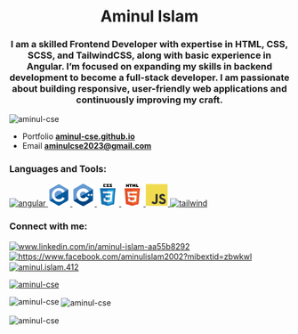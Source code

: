 <h1 align="center">Aminul Islam</h1>
<h3 align="center">I am a skilled Frontend Developer with expertise in HTML, CSS, SCSS, and TailwindCSS, along with basic experience in
 Angular. I’m focused on expanding my skills in backend development to become a full-stack developer. I am
 passionate about building responsive, user-friendly web applications and continuously improving my craft.</h3>

<p align="left"> <img src="	https://avatars.githubusercontent.com/u/136992554?…00&u=6fe73801b453f3377a67035d13aff3ecd6ba27ab&v=4" alt="aminul-cse" /> </p>


- Portfolio <a href="aminul-cse.github.io">**aminul-cse.github.io**</a>
- Email **aminulcse2023@gmail.com**

<h3 align="left">Languages and Tools:</h3>
<p align="left"> <a href="https://angular.io" target="_blank" rel="noreferrer"> <img src="https://angular.io/assets/images/logos/angular/angular.svg" alt="angular" width="40" height="40"/> </a> <a href="https://www.cprogramming.com/" target="_blank" rel="noreferrer"> <img src="https://raw.githubusercontent.com/devicons/devicon/master/icons/c/c-original.svg" alt="c" width="40" height="40"/> </a> <a href="https://www.w3schools.com/cpp/" target="_blank" rel="noreferrer"> <img src="https://raw.githubusercontent.com/devicons/devicon/master/icons/cplusplus/cplusplus-original.svg" alt="cplusplus" width="40" height="40"/> </a> <a href="https://www.w3schools.com/css/" target="_blank" rel="noreferrer"> <img src="https://raw.githubusercontent.com/devicons/devicon/master/icons/css3/css3-original-wordmark.svg" alt="css3" width="40" height="40"/> </a> <a href="https://www.w3.org/html/" target="_blank" rel="noreferrer"> <img src="https://raw.githubusercontent.com/devicons/devicon/master/icons/html5/html5-original-wordmark.svg" alt="html5" width="40" height="40"/> </a> <a href="https://developer.mozilla.org/en-US/docs/Web/JavaScript" target="_blank" rel="noreferrer"> <img src="https://raw.githubusercontent.com/devicons/devicon/master/icons/javascript/javascript-original.svg" alt="javascript" width="40" height="40"/> </a> <a href="https://tailwindcss.com/" target="_blank" rel="noreferrer"> <img src="https://www.vectorlogo.zone/logos/tailwindcss/tailwindcss-icon.svg" alt="tailwind" width="40" height="40"/> </a> </p>

<h3 align="left">Connect with me:</h3>
<p align="left">
<a href="https://linkedin.com/in/www.linkedin.com/in/aminul-islam-aa55b8292" target="blank"><img align="center" src="https://raw.githubusercontent.com/rahuldkjain/github-profile-readme-generator/master/src/images/icons/Social/linked-in-alt.svg" alt="www.linkedin.com/in/aminul-islam-aa55b8292" height="30" width="40" /></a>
<a href="https://fb.com/https://www.facebook.com/aminulislam2002?mibextid=zbwkwl" target="blank"><img align="center" src="https://raw.githubusercontent.com/rahuldkjain/github-profile-readme-generator/master/src/images/icons/Social/facebook.svg" alt="https://www.facebook.com/aminulislam2002?mibextid=zbwkwl" height="30" width="40" /></a>
<a href="https://instagram.com/aminul.islam.412" target="blank"><img align="center" src="https://raw.githubusercontent.com/rahuldkjain/github-profile-readme-generator/master/src/images/icons/Social/instagram.svg" alt="aminul.islam.412" height="30" width="40" /></a>
</p>

<p align="left"> <a href="https://github.com/ryo-ma/github-profile-trophy"><img src="https://github-profile-trophy.vercel.app/?username=aminul-cse" alt="aminul-cse" /></a> </p>


<p><img align="left" src="https://github-readme-stats.vercel.app/api/top-langs?username=aminul-cse&show_icons=true&locale=en&layout=compact" alt="aminul-cse" /></p>

<p>&nbsp;<img align="center" src="https://github-readme-stats.vercel.app/api?username=aminul-cse&show_icons=true&locale=en" alt="aminul-cse" /></p>

<p><img align="center" src="https://github-readme-streak-stats.herokuapp.com/?user=aminul-cse&" alt="aminul-cse" /></p>
